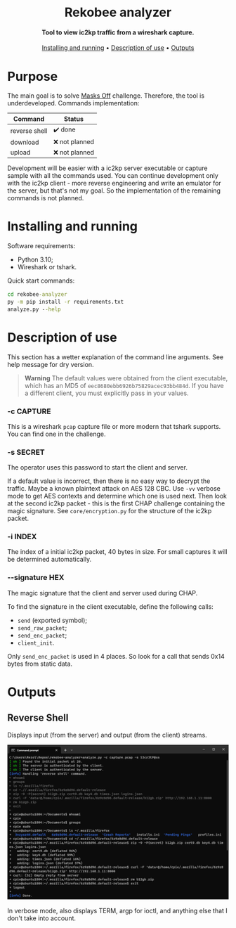 <h1 align="center"><br>Rekobee analyzer<br></h1>
<h4 align="center">Tool to view ic2kp traffic from a wireshark capture.</h4>
<p align="center">
  <a href="#installing-and-running">Installing and running</a> •
  <a href="#usage">Description of use</a> •
  <a href="#outputs">Outputs</a>
</p>

# Purpose

The main goal is to solve [Masks Off](https://app.hackthebox.com/challenges/295)
challenge. Therefore, the tool is underdeveloped. Commands implementation:

| Command       | Status                  |
|---------------|-------------------------|
| reverse shell | :heavy_check_mark: done |
| download      | :x: not planned         |
| upload        | :x: not planned         |

Development will be easier with a ic2kp server executable or capture sample with
all the commands used. You can continue development only with the ic2kp client -
more reverse engineering and write an emulator for the server, but that's not my
goal. So the implementation of the remaining commands is not planned.

# Installing and running <a id="installing-and-running"></a>

Software requirements:

- Python 3.10;
- Wireshark or tshark.

Quick start commands:

```cmd
cd rekobee-analyzer
py -m pip install -r requirements.txt
analyze.py --help
```

# Description of use <a id="usage"></a>

This section has a wetter explanation of the command line arguments. See help
message for dry version.

> **Warning**
> The default values were obtained from the client executable, which has an MD5
> of `eec8680ebb6926b75829acec93bb484d`. If you have a different client, you
> must explicitly pass in your values.

### -c CAPTURE

This is a wireshark `pcap` capture file or more modern that tshark supports. You
can find one in the challenge.

### -s SECRET

The operator uses this password to start the client and server.

If a default value is incorrect, then there is no easy way to decrypt the
traffic. Maybe a known plaintext attack on AES 128 CBC. Use `-vv` verbose
mode to get AES contexts and determine which one is used next. Then look at the
second ic2kp packet - this is the first CHAP challenge containing the magic
signature. See `core/encryption.py` for the structure of the ic2kp packet.

### -i INDEX

The index of a initial ic2kp packet, 40 bytes in size. For small captures it
will be determined automatically.

### --signature HEX

The magic signature that the client and server used during CHAP.

To find the signature in the client executable, define the following calls:

- `send` (exported symbol);
- `send_raw_packet`;
- `send_enc_packet`;
- `client_init`.

Only `send_enc_packet` is used in 4 places. So look for a call that sends 0x14
bytes from static data.

# Outputs <a id="outputs"></a>

## Reverse Shell

Displays input (from the server) and output (from the client) streams.

<p align="center"><img src="operation.png"></p>

In verbose mode, also displays TERM, argp for ioctl, and anything else that I
don't take into account.

